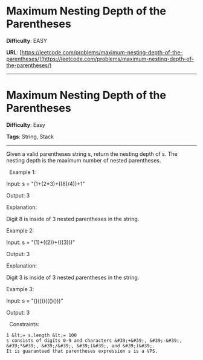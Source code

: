 # Maximum Nesting Depth of the Parentheses

**Difficulty**: EASY

**URL**: [https://leetcode.com/problems/maximum-nesting-depth-of-the-parentheses/](https://leetcode.com/problems/maximum-nesting-depth-of-the-parentheses/)

---

# Maximum Nesting Depth of the Parentheses

**Difficulty**: Easy

**Tags**: String, Stack

---

Given a valid parentheses string s, return the nesting depth of s. The nesting depth is the maximum number of nested parentheses.

&nbsp;
Example 1:


Input: s = &quot;(1+(2*3)+((8)/4))+1&quot;

Output: 3

Explanation:

Digit 8 is inside of 3 nested parentheses in the string.


Example 2:


Input: s = &quot;(1)+((2))+(((3)))&quot;

Output: 3

Explanation:

Digit 3 is inside of 3 nested parentheses in the string.


Example 3:


Input: s = &quot;()(())((()()))&quot;

Output: 3


&nbsp;
Constraints:


	1 &lt;= s.length &lt;= 100
	s consists of digits 0-9 and characters &#39;+&#39;, &#39;-&#39;, &#39;*&#39;, &#39;/&#39;, &#39;(&#39;, and &#39;)&#39;.
	It is guaranteed that parentheses expression s is a VPS.



